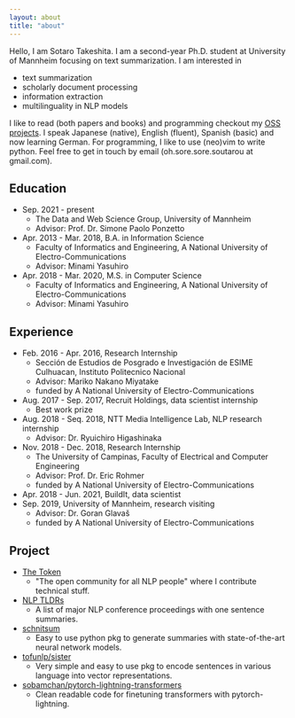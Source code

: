 ```yaml
---
layout: about
title: "about"
---
```


Hello, I am Sotaro Takeshita. I am a second-year Ph.D. student at University of Mannheim focusing on text summarization.
I am interested in 

- text summarization
- scholarly document processing
- information extraction
- multilinguality in NLP models

I like to read (both papers and books) and programming checkout my [OSS projects](https://github.com/sobamchan).
I speak Japanese (native), English (fluent), Spanish (basic) and now learning German.
For programming, I like to use (neo)vim to write python.
Feel free to get in touch by email (oh.sore.sore.soutarou at gmail.com).

## Education

- Sep. 2021 - present
  - The Data and Web Science Group, University of Mannheim
  - Advisor: Prof. Dr. Simone Paolo Ponzetto
- Apr. 2013 - Mar. 2018, B.A. in Information Science
  - Faculty of Informatics and Engineering, A National University of Electro-Communications
  - Advisor: Minami Yasuhiro
- Apr. 2018 - Mar. 2020, M.S. in Computer Science
  - Faculty of Informatics and Engineering, A National University of Electro-Communications
  - Advisor: Minami Yasuhiro

## Experience
- Feb. 2016 - Apr. 2016, Research Internship
  -   Sección de Estudios de Posgrado e Investigación de ESIME Culhuacan, Instituto Politecnico Nacional
  -   Advisor: Mariko Nakano Miyatake
  -   funded by A National University of Electro-Communications
- Aug. 2017 - Sep. 2017, Recruit Holdings, data scientist internship
  -   Best work prize
- Aug. 2018 - Seq. 2018, NTT Media Intelligence Lab, NLP research internship
  - Advisor: Dr. Ryuichiro Higashinaka
- Nov. 2018 - Dec. 2018, Research Internship
  - The University of Campinas, Faculty of Electrical and Computer Engineering
  - Advisor: Prof. Dr. Eric Rohmer
  - funded by A National University of Electro-Communications
- Apr. 2018 - Jun. 2021, BuildIt, data scientist
- Sep. 2019, University of Mannheim, research visiting
  - Advisor: Dr. Goran Glavaš
  - funded by A National University of Electro-Communications


## Project

- [The Token](https://the-token.org/)
  - "The open community for all NLP people" where I contribute technical stuff.
- [NLP TLDRs](https://sotaro.io/tldrs)
  - A list of major NLP conference proceedings with one sentence summaries.
- [schnitsum](https://github.com/sobamchan/schnitsum/)
  - Easy to use python pkg to generate summaries with state-of-the-art neural network models.
- [tofunlp/sister](https://github.com/tofunlp/sister)
  - Very simple and easy to use pkg to encode sentences in various language into vector representations.
- [sobamchan/pytorch-lightning-transformers](https://github.com/sobamchan/pytorch-lightning-transformers)
  - Clean readable code for finetuning transformers with pytorch-lightning.


